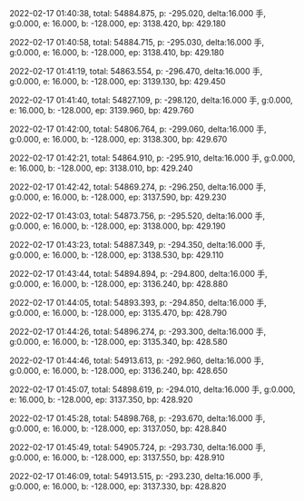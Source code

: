 2022-02-17 01:40:38, total: 54884.875, p: -295.020, delta:16.000 手, g:0.000, e: 16.000, b: -128.000, ep: 3138.420, bp: 429.180

2022-02-17 01:40:58, total: 54884.715, p: -295.030, delta:16.000 手, g:0.000, e: 16.000, b: -128.000, ep: 3138.410, bp: 429.180

2022-02-17 01:41:19, total: 54863.554, p: -296.470, delta:16.000 手, g:0.000, e: 16.000, b: -128.000, ep: 3139.130, bp: 429.450

2022-02-17 01:41:40, total: 54827.109, p: -298.120, delta:16.000 手, g:0.000, e: 16.000, b: -128.000, ep: 3139.960, bp: 429.760

2022-02-17 01:42:00, total: 54806.764, p: -299.060, delta:16.000 手, g:0.000, e: 16.000, b: -128.000, ep: 3138.300, bp: 429.670

2022-02-17 01:42:21, total: 54864.910, p: -295.910, delta:16.000 手, g:0.000, e: 16.000, b: -128.000, ep: 3138.010, bp: 429.240

2022-02-17 01:42:42, total: 54869.274, p: -296.250, delta:16.000 手, g:0.000, e: 16.000, b: -128.000, ep: 3137.590, bp: 429.230

2022-02-17 01:43:03, total: 54873.756, p: -295.520, delta:16.000 手, g:0.000, e: 16.000, b: -128.000, ep: 3138.000, bp: 429.190

2022-02-17 01:43:23, total: 54887.349, p: -294.350, delta:16.000 手, g:0.000, e: 16.000, b: -128.000, ep: 3138.530, bp: 429.110

2022-02-17 01:43:44, total: 54894.894, p: -294.800, delta:16.000 手, g:0.000, e: 16.000, b: -128.000, ep: 3136.240, bp: 428.880

2022-02-17 01:44:05, total: 54893.393, p: -294.850, delta:16.000 手, g:0.000, e: 16.000, b: -128.000, ep: 3135.470, bp: 428.790

2022-02-17 01:44:26, total: 54896.274, p: -293.300, delta:16.000 手, g:0.000, e: 16.000, b: -128.000, ep: 3135.340, bp: 428.580

2022-02-17 01:44:46, total: 54913.613, p: -292.960, delta:16.000 手, g:0.000, e: 16.000, b: -128.000, ep: 3136.240, bp: 428.650

2022-02-17 01:45:07, total: 54898.619, p: -294.010, delta:16.000 手, g:0.000, e: 16.000, b: -128.000, ep: 3137.350, bp: 428.920

2022-02-17 01:45:28, total: 54898.768, p: -293.670, delta:16.000 手, g:0.000, e: 16.000, b: -128.000, ep: 3137.050, bp: 428.840

2022-02-17 01:45:49, total: 54905.724, p: -293.730, delta:16.000 手, g:0.000, e: 16.000, b: -128.000, ep: 3137.550, bp: 428.910

2022-02-17 01:46:09, total: 54913.515, p: -293.230, delta:16.000 手, g:0.000, e: 16.000, b: -128.000, ep: 3137.330, bp: 428.820